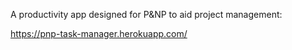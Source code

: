 A productivity app designed for P&NP to aid project management:

https://pnp-task-manager.herokuapp.com/
